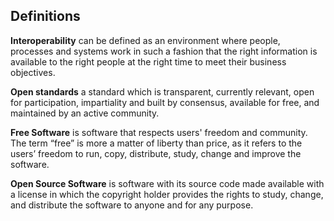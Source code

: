 ## Definitions
**Interoperability** can be defined as an environment where people, processes and systems work in such a fashion that the right information is available to the right people at the right time to meet their business objectives.   

**Open standards** a standard which is transparent, currently relevant, open for participation, impartiality and built by consensus, available for free, and maintained by an active community. 

**Free Software** is software that respects users' freedom and community. The term “free” is more a matter of liberty than price, as it refers to the users’ freedom to run, copy, distribute, study, change and improve the software.

**Open Source Software** is software with its source code made available with a license in which the copyright holder provides the rights to study, change, and distribute the software to anyone and for any purpose.
